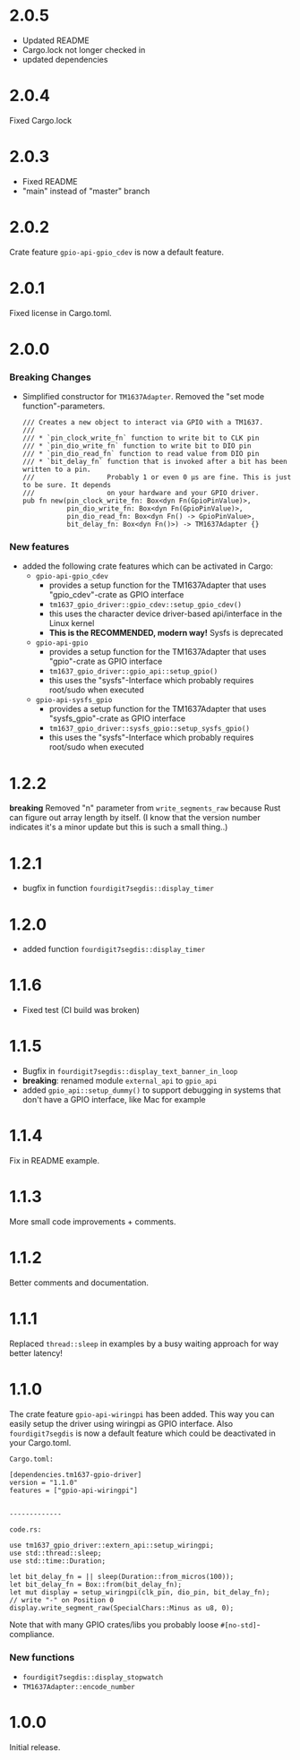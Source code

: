 # 2.0.5
- Updated README
- Cargo.lock not longer checked in
- updated dependencies

# 2.0.4
Fixed Cargo.lock

# 2.0.3
- Fixed README
- "main" instead of "master" branch

# 2.0.2
Crate feature `gpio-api-gpio_cdev` is now a default feature.

# 2.0.1
Fixed license in Cargo.toml.

# 2.0.0
### Breaking Changes
- Simplified constructor for `TM1637Adapter`. Removed the "set mode function"-parameters.
  ```
  /// Creates a new object to interact via GPIO with a TM1637.
  ///
  /// * `pin_clock_write_fn` function to write bit to CLK pin
  /// * `pin_dio_write_fn` function to write bit to DIO pin
  /// * `pin_dio_read_fn` function to read value from DIO pin
  /// * `bit_delay_fn` function that is invoked after a bit has been written to a pin.
  ///                  Probably 1 or even 0 µs are fine. This is just to be sure. It depends
  ///                  on your hardware and your GPIO driver.
  pub fn new(pin_clock_write_fn: Box<dyn Fn(GpioPinValue)>,
             pin_dio_write_fn: Box<dyn Fn(GpioPinValue)>,
             pin_dio_read_fn: Box<dyn Fn() -> GpioPinValue>,
             bit_delay_fn: Box<dyn Fn()>) -> TM1637Adapter {}
  ```
### New features
- added the following crate features which can be activated in Cargo:
  - `gpio-api-gpio_cdev`
    - provides a setup function for the TM1637Adapter that uses "gpio_cdev"-crate as GPIO interface
    - `tm1637_gpio_driver::gpio_cdev::setup_gpio_cdev()`
    - this uses the character device driver-based api/interface in the Linux kernel
    - **This is the RECOMMENDED, modern way!** Sysfs is deprecated
  - `gpio-api-gpio`
    - provides a setup function for the TM1637Adapter that uses "gpio"-crate as GPIO interface
    - `tm1637_gpio_driver::gpio_api::setup_gpio()`
    - this uses the "sysfs"-Interface which probably requires root/sudo when executed
  - `gpio-api-sysfs_gpio`
    - provides a setup function for the TM1637Adapter that uses "sysfs_gpio"-crate as GPIO interface
    - `tm1637_gpio_driver::sysfs_gpio::setup_sysfs_gpio()`
    - this uses the "sysfs"-Interface which probably requires root/sudo when executed

# 1.2.2
**breaking** Removed "n" parameter from `write_segments_raw` because Rust can figure out array length by itself.
(I know that the version number indicates it's a minor update but this is such a small thing..)

# 1.2.1
- bugfix in function `fourdigit7segdis::display_timer`

# 1.2.0
- added function `fourdigit7segdis::display_timer`

# 1.1.6
- Fixed test (CI build was broken)

# 1.1.5
- Bugfix in `fourdigit7segdis::display_text_banner_in_loop`
- **breaking**: renamed module `external_api` to `gpio_api`
- added `gpio_api::setup_dummy()` to support debugging in systems that don't
  have a GPIO interface, like Mac for example 

# 1.1.4
Fix in README example.

# 1.1.3 
More small code improvements + comments.

# 1.1.2
Better comments and documentation.

# 1.1.1
Replaced `thread::sleep` in examples by a busy waiting approach for way better latency!

# 1.1.0
The crate feature `gpio-api-wiringpi` has been added.
This way you can easily setup the driver using wiringpi
as GPIO interface. Also `fourdigit7segdis` is now a default feature
which could be deactivated in your Cargo.toml.

```
Cargo.toml:

[dependencies.tm1637-gpio-driver]
version = "1.1.0"
features = ["gpio-api-wiringpi"]


-------------

code.rs:

use tm1637_gpio_driver::extern_api::setup_wiringpi;
use std::thread::sleep;
use std::time::Duration;

let bit_delay_fn = || sleep(Duration::from_micros(100));
let bit_delay_fn = Box::from(bit_delay_fn);
let mut display = setup_wiringpi(clk_pin, dio_pin, bit_delay_fn);
// write "-" on Position 0
display.write_segment_raw(SpecialChars::Minus as u8, 0);
```

Note that with many GPIO crates/libs you probably loose `#[no-std]`-compliance.

### New functions
- `fourdigit7segdis::display_stopwatch`
- `TM1637Adapter::encode_number`

# 1.0.0
Initial release.